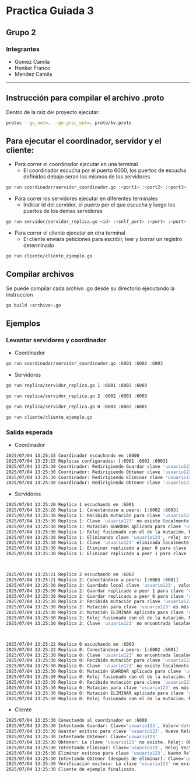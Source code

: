 # Practica Guiada 3
## Grupo 2
### Integrantes 
- Gomez Camila
- Henker Franco
- Mendez Camila
---

## Instrucción para compilar el archivo .proto 
Dentro de la raíz del proyecto ejecutar:

```bash
protoc --go_out=. --go-grpc_out=. proto/kv.proto
```

## Para ejecutar el coordinador, servidor y el cliente:
- Para correr el coordinador ejecutar en una terminal 
  - El coordinador escucha por el puerto 6000, los puertos de escucha definidos debajo seran los mismos de los servidores
```bash
go run coordinador/servidor_coordinador.go :<port1> :<port2> :<port3>
```

- Para correr los servidores ejecutar en diferentes terminales 
  - Indicar id del servidor, el puerto por el que escucha y luego los puertos de los demas servidores
```bash
go run servidor/servidor_replica.go <id> :<self_port> :<port> :<port>
```

- Para correr el cliente ejecutar en otra terminal 
  - El cliente enviara peticiones para escribir, leer y borrar un registro determinado
```bash
go run cliente/cliente_ejemplo.go
``` 


## Compilar archivos
Se puede compilar cada archivo .go desde su directorio ejecutando la instruccion
```bash
go build <archivo>.go
```


## Ejemplos
### Levantar servidores y coordinador
- Coordinador
```bash
go run coordinador/servidor_coordinador.go :6001 :6002 :6003
```
- Servidores
```bash
go run replica/servidor_replica.go 1 :6001 :6002 :6003
```
```bash
go run replica/servidor_replica.go 2 :6002 :6001 :6003
```
```bash
go run replica/servidor_replica.go 0 :6003 :6002 :6001
```

```bash
go run cliente/cliente_ejemplo.go
```

### Salida esperada 
- Coordinador
```bash
2025/07/04 13:25:15 Coordinador escuchando en :6000
2025/07/04 13:25:15 Réplicas configuradas: [:6001 :6002 :6003]
2025/07/04 13:25:30 Coordinador: Redirigiendo Guardar clave 'usuario123' a réplica :6002
2025/07/04 13:25:30 Coordinador: Redirigiendo Obtener clave 'usuario123' a réplica :6003
2025/07/04 13:25:30 Coordinador: Redirigiendo Eliminar clave 'usuario123' a réplica :6001
2025/07/04 13:25:30 Coordinador: Redirigiendo Obtener clave 'usuario123' a réplica :6002
```

- Servidores
```bash
2025/07/04 13:25:20 Replica 1 escuchando en :6001
2025/07/04 13:25:20 Replica 1: Conectándose a peers: [:6002 :6003]
2025/07/04 13:25:30 Replica 1: Recibida mutación para clave 'usuario123', op: GUARDAR, reloj mutación: [0 0 1]. Mi reloj: [0 0 0]
2025/07/04 13:25:30 Replica 1: Clave 'usuario123' no existe localmente, aplicando mutación.
2025/07/04 13:25:30 Replica 1: Mutación GUARDAR aplicada para clave 'usuario123'. Nuevo reloj local para clave: [0 0 1]
2025/07/04 13:25:30 Replica 1: Reloj fusionado con el de la mutación. Mi reloj ahora: [0 0 1]
2025/07/04 13:25:30 Replica 1: Eliminando clave 'usuario123', reloj antes de eliminar [0 0 1]
2025/07/04 13:25:30 Replica 1: Clave 'usuario123' eliminada localmente. Reloj actualizado: [0 1 1]
2025/07/04 13:25:30 Replica 1: Eliminar replicado a peer 0 para clave 'usuario123'
2025/07/04 13:25:30 Replica 1: Eliminar replicado a peer 1 para clave 'usuario123'



2025/07/04 13:25:21 Replica 2 escuchando en :6002
2025/07/04 13:25:21 Replica 2: Conectándose a peers: [:6003 :6001]
2025/07/04 13:25:30 Replica 2: Guardado local clave 'usuario123', valor 'datosImportantes', reloj [0 0 1]
2025/07/04 13:25:30 Replica 2: Guardar replicado a peer 1 para clave 'usuario123'
2025/07/04 13:25:30 Replica 2: Guardar replicado a peer 0 para clave 'usuario123'
2025/07/04 13:25:30 Replica 2: Recibida mutación para clave 'usuario123', op: ELIMINAR, reloj mutación: [0 1 1]. Mi reloj: [0 0 1]
2025/07/04 13:25:30 Replica 2: Mutación para clave 'usuario123' es más nueva (reloj mut: [0 1 1], reloj local: [0 0 1]). Aplicando.
2025/07/04 13:25:30 Replica 2: Mutación ELIMINAR aplicada para clave 'usuario123'.
2025/07/04 13:25:30 Replica 2: Reloj fusionado con el de la mutación. Mi reloj ahora: [0 1 1]
2025/07/04 13:25:30 Replica 2: Clave 'usuario123' no encontrada localmente. Reloj de réplica: [0 1 1]



2025/07/04 13:25:22 Replica 0 escuchando en :6003
2025/07/04 13:25:22 Replica 0: Conectándose a peers: [:6002 :6001]
2025/07/04 13:25:30 Replica 0: Clave 'usuario123' no encontrada localmente. Reloj de réplica: [0 0 0]
2025/07/04 13:25:30 Replica 0: Recibida mutación para clave 'usuario123', op: GUARDAR, reloj mutación: [0 0 1]. Mi reloj: [0 0 0]
2025/07/04 13:25:30 Replica 0: Clave 'usuario123' no existe localmente, aplicando mutación.
2025/07/04 13:25:30 Replica 0: Mutación GUARDAR aplicada para clave 'usuario123'. Nuevo reloj local para clave: [0 0 1]
2025/07/04 13:25:30 Replica 0: Reloj fusionado con el de la mutación. Mi reloj ahora: [0 0 1]
2025/07/04 13:25:30 Replica 0: Recibida mutación para clave 'usuario123', op: ELIMINAR, reloj mutación: [0 1 1]. Mi reloj: [0 0 1]
2025/07/04 13:25:30 Replica 0: Mutación para clave 'usuario123' es más nueva (reloj mut: [0 1 1], reloj local: [0 0 1]). Aplicando.
2025/07/04 13:25:30 Replica 0: Mutación ELIMINAR aplicada para clave 'usuario123'.
2025/07/04 13:25:30 Replica 0: Reloj fusionado con el de la mutación. Mi reloj ahora: [0 1 1]
```


- Cliente
```bash
2025/07/04 13:25:30 Conectando al coordinador en :6000
2025/07/04 13:25:30 Intentando Guardar: Clave='usuario123', Valor='datosImportantes'
2025/07/04 13:25:30 Guardar exitoso para clave 'usuario123'. Nuevo Reloj Vectorial: 000000000000000000000000000000000000000000000001
2025/07/04 13:25:30 Intentando Obtener: Clave='usuario123'
2025/07/04 13:25:30 Obtener: La clave 'usuario123' no existe. Reloj: 000000000000000000000000000000000000000000000000
2025/07/04 13:25:30 Intentando Eliminar: Clave='usuario123', Reloj Vectorial: 000000000000000000000000000000000000000000000001
2025/07/04 13:25:30 Eliminar exitoso para clave 'usuario123'. Nuevo Reloj Vectorial: 000000000000000000000000000000010000000000000001
2025/07/04 13:25:30 Intentando Obtener (después de eliminar): Clave='usuario123'
2025/07/04 13:25:30 Verificación exitosa: La clave 'usuario123' no existe después de eliminar. Reloj devuelto: 000000000000000000000000000000010000000000000001
2025/07/04 13:25:30 Cliente de ejemplo finalizado.
```

